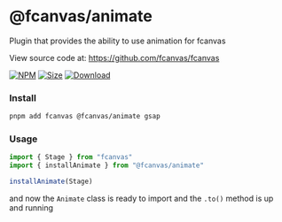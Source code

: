 # @fcanvas/animate

Plugin that provides the ability to use animation for fcanvas

View source code at: https://github.com/fcanvas/fcanvas

[![NPM](https://badge.fury.io/js/@fcanvas%2Fanimate.svg)](http://badge.fury.io/js/@fcanvas%2Fanimate)
[![Size](https://img.shields.io/bundlephobia/minzip/@fcanvas/animate/latest)](https://npmjs.org/package/@fcanvas/animate)
[![Download](https://img.shields.io/npm/dm/@fcanvas/animate)](https://npmjs.org/package/@fcanvas/animate)

### Install
```bash
pnpm add fcanvas @fcanvas/animate gsap
```

### Usage
```ts
import { Stage } from "fcanvas"
import { installAnimate } from "@fcanvas/animate"

installAnimate(Stage)
```

and now the `Animate` class is ready to import and the `.to()` method is up and running
